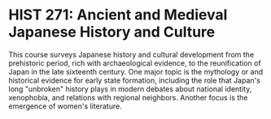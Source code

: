 # HIST 271: Ancient and Medieval Japanese History and Culture

This course surveys Japanese history and cultural development from the prehistoric period, rich with archaeological evidence, to the reunification of Japan in the late sixteenth century. One major topic is the mythology or and historical evidence for early state formation, including the role that Japan's long "unbroken" history plays in modern debates about national identity, xenophobia, and relations with regional neighbors. Another focus is the emergence of women's literature.